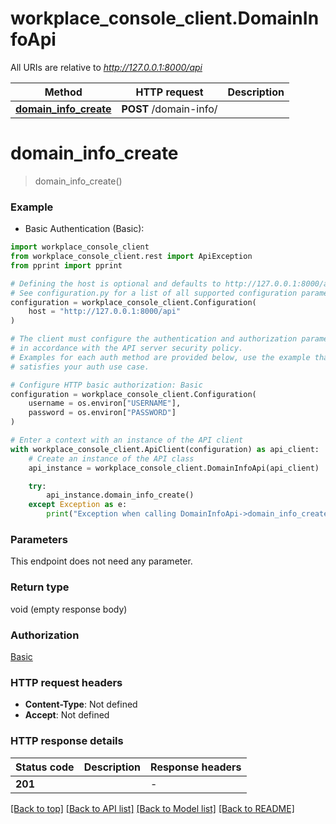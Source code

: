 # workplace_console_client.DomainInfoApi

All URIs are relative to *http://127.0.0.1:8000/api*

Method | HTTP request | Description
------------- | ------------- | -------------
[**domain_info_create**](DomainInfoApi.md#domain_info_create) | **POST** /domain-info/ | 


# **domain_info_create**
> domain_info_create()

### Example

* Basic Authentication (Basic):

```python
import workplace_console_client
from workplace_console_client.rest import ApiException
from pprint import pprint

# Defining the host is optional and defaults to http://127.0.0.1:8000/api
# See configuration.py for a list of all supported configuration parameters.
configuration = workplace_console_client.Configuration(
    host = "http://127.0.0.1:8000/api"
)

# The client must configure the authentication and authorization parameters
# in accordance with the API server security policy.
# Examples for each auth method are provided below, use the example that
# satisfies your auth use case.

# Configure HTTP basic authorization: Basic
configuration = workplace_console_client.Configuration(
    username = os.environ["USERNAME"],
    password = os.environ["PASSWORD"]
)

# Enter a context with an instance of the API client
with workplace_console_client.ApiClient(configuration) as api_client:
    # Create an instance of the API class
    api_instance = workplace_console_client.DomainInfoApi(api_client)

    try:
        api_instance.domain_info_create()
    except Exception as e:
        print("Exception when calling DomainInfoApi->domain_info_create: %s\n" % e)
```



### Parameters

This endpoint does not need any parameter.

### Return type

void (empty response body)

### Authorization

[Basic](../README.md#Basic)

### HTTP request headers

 - **Content-Type**: Not defined
 - **Accept**: Not defined

### HTTP response details

| Status code | Description | Response headers |
|-------------|-------------|------------------|
**201** |  |  -  |

[[Back to top]](#) [[Back to API list]](../README.md#documentation-for-api-endpoints) [[Back to Model list]](../README.md#documentation-for-models) [[Back to README]](../README.md)

